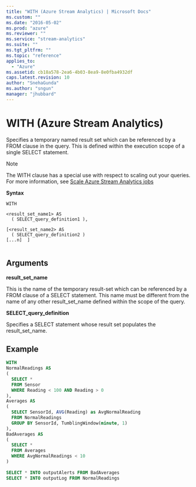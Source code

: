 ```yaml
---
title: "WITH (Azure Stream Analytics) | Microsoft Docs"
ms.custom: ""
ms.date: "2016-05-02"
ms.prod: "azure"
ms.reviewer: ""
ms.service: "stream-analytics"
ms.suite: ""
ms.tgt_pltfrm: ""
ms.topic: "reference"
applies_to: 
  - "Azure"
ms.assetid: cb18a578-2ea6-4b03-8ea9-8e0fba4932df
caps.latest.revision: 10
author: "SnehaGunda"
ms.author: "sngun"
manager: "jhubbard"
---
```

# WITH (Azure Stream Analytics)
  Specifies a temporary named result set which can be referenced by a FROM clause in the query. This is defined within the execution scope of a single SELECT statement.  
  
> [!NOTE]  
>  The WITH clause has a special use with respect to scaling out your queries. For more information, see [Scale Azure Stream Analytics jobs](http://go.microsoft.com/fwlink/?LinkId=517300)  
  
 **Syntax**  
  
```  
WITH   
  
<result_set_name1> AS  
  ( SELECT_query_definition1 ),  
  
[<result_set_name2> AS  
  ( SELECT_query_definition2 )  
[...n]  ]  
  
```  
  
## Arguments  
 **result_set_name**  
  
This is the name of the temporary result-set which can be referenced by a FROM clause of a SELECT statement. This name must be different from the name of any other result_set_name defined within the scope of the query.   
  
  
 **SELECT_query_definition**  
  
 Specifies a SELECT statement whose result set populates the result_set_name.  
  
## Example  
  
```SQL  
WITH   
NormalReadings AS  
(  
  SELECT *  
  FROM Sensor  
  WHERE Reading < 100 AND Reading > 0  
),  
Averages AS  
(  
  SELECT SensorId, AVG(Reading) as AvgNormalReading  
  FROM NormalReadings  
  GROUP BY SensorId, TumblingWindow(minute, 1)  
),  
BadAverages AS  
(  
  SELECT *  
  FROM Averages  
  WHERE AvgNormalReadings < 10  
)  
  
SELECT * INTO outputAlerts FROM BadAverages  
SELECT * INTO outputLog FROM NormalReadings  
  
  
```  
  
  